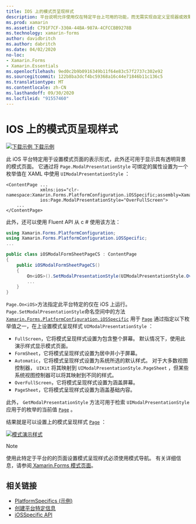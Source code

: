 ```yaml
---
title: IOS 上的模式页呈现样式
description: 平台说明允许使用仅在特定平台上可用的功能，而无需实现自定义呈现器或效果。 本文介绍如何使用 iOS 平台特定的来设置模式页面的表示形式。
ms.prod: xamarin
ms.assetid: C791F7CF-330A-44BA-987A-4CFCCBB9278B
ms.technology: xamarin-forms
author: davidbritch
ms.author: dabritch
ms.date: 04/02/2020
no-loc:
- Xamarin.Forms
- Xamarin.Essentials
ms.openlocfilehash: 9ed0c2b9b0916349b11f64e83c57f2737c302e92
ms.sourcegitcommit: 122b8ba3dcf4bc59368a16c44e71846b11c136c5
ms.translationtype: MT
ms.contentlocale: zh-CN
ms.lasthandoff: 09/30/2020
ms.locfileid: "91557460"
---
```

# <a name="modal-page-presentation-style-on-ios"></a>IOS 上的模式页呈现样式

[![下载示例](~/media/shared/download.png) 下载示例](https://docs.microsoft.com/samples/xamarin/xamarin-forms-samples/userinterface-platformspecifics)

此 iOS 平台特定用于设置模式页面的表示形式，此外还可用于显示具有透明背景的模式页面。 它通过将 `Page.ModalPresentationStyle` 可绑定的属性设置为一个枚举值在 XAML 中使用 `UIModalPresentationStyle` ：

```xaml
<ContentPage ...
             xmlns:ios="clr-namespace:Xamarin.Forms.PlatformConfiguration.iOSSpecific;assembly=Xamarin.Forms.Core"
             ios:Page.ModalPresentationStyle="OverFullScreen">
    ...
</ContentPage>
```

此外，还可以使用 Fluent API 从 c # 使用该方法：

```csharp
using Xamarin.Forms.PlatformConfiguration;
using Xamarin.Forms.PlatformConfiguration.iOSSpecific;
...

public class iOSModalFormSheetPageCS : ContentPage
{
    public iOSModalFormSheetPageCS()
    {
        On<iOS>().SetModalPresentationStyle(UIModalPresentationStyle.OverFullScreen);
        ...
    }
}
```

`Page.On<iOS>`方法指定此平台特定的仅在 iOS 上运行。 `Page.SetModalPresentationStyle`命名空间中的方法 [`Xamarin.Forms.PlatformConfiguration.iOSSpecific`](xref:Xamarin.Forms.PlatformConfiguration.iOSSpecific) 用于 [`Page`](xref:Xamarin.Forms.Page) 通过指定以下枚举值之一，在上设置模式呈现样式 `UIModalPresentationStyle` ：

- `FullScreen`，它将模式呈现样式设置为包含整个屏幕。 默认情况下，使用此演示样式显示模式页面。
- `FormSheet`，它将模式呈现样式设置为居中并小于屏幕。
- `Automatic`，它将模式呈现样式设置为系统所选的默认样式。 对于大多数视图控制器， `UIKit` 将其映射到 `UIModalPresentationStyle.PageSheet` ，但某些系统视图控制器可以将其映射到不同的样式。
- `OverFullScreen`，它将模式呈现样式设置为涵盖屏幕。
- `PageSheet`，它将模式呈现样式设置为涵盖基础内容。

此外， `GetModalPresentationStyle` 方法可用于检索 `UIModalPresentationStyle` 应用于的枚举的当前值 [`Page`](xref:Xamarin.Forms.Page) 。

结果就是可以设置上的模式呈现样式 [`Page`](xref:Xamarin.Forms.Page) ：

[![模式演示样式](page-presentation-style-images/modal-presentation-style-small.png)](page-presentation-style-images/modal-presentation-style-large.png#lightbox "模式演示样式")

> [!NOTE]
> 使用此特定于平台的的页面设置模式呈现样式必须使用模式导航。 有关详细信息，请参阅[ Xamarin.Forms 模式页面](~/xamarin-forms/app-fundamentals/navigation/modal.md)。

## <a name="related-links"></a>相关链接

- [PlatformSpecifics (示例) ](/samples/xamarin/xamarin-forms-samples/userinterface-platformspecifics)
- [创建平台特定信息](~/xamarin-forms/platform/platform-specifics/index.md#creating-platform-specifics)
- [iOSSpecific API](xref:Xamarin.Forms.PlatformConfiguration.iOSSpecific)